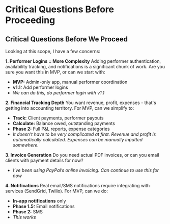 # Critical Questions Before Proceeding

## Critical Questions Before We Proceed

Looking at this scope, I have a few concerns:

**1. Performer Logins = More Complexity**
Adding performer authentication, availability tracking, and notifications is a significant chunk of work. Are you sure you want this in MVP, or can we start with:

- **MVP:** Admin-only app, manual performer coordination
- **v1.1:** Add performer logins
- *We can do this, do performer login with v1.1*

**2. Financial Tracking Depth**
You want revenue, profit, expenses - that's getting into accounting territory. For MVP, can we simplify to:

- **Track:** Client payments, performer payouts
- **Calculate:** Balance owed, outstanding payments
- **Phase 2:** Full P&L reports, expense categories
- *It doesn’t have to be very complicated at first. Revenue and profit is automatically calculated. Expenses can be manually inputted somewhere.*

**3. Invoice Generation**
Do you need actual PDF invoices, or can you email clients with payment details for now?

- *I’ve been using PayPal’s online invoicing. Can continue to use this for now*

**4. Notifications**
Real email/SMS notifications require integrating with services (SendGrid, Twilio). For MVP, can we do:

- **In-app notifications** only
- **Phase 1.5:** Email notifications
- **Phase 2:** SMS
- *This works*